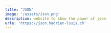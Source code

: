 ```yaml
---
title: "JSON"
image: '/assets/Json.png'
description: website to show the power of json
urle: 'https://json.hadrien-louis.ch'
---
```

